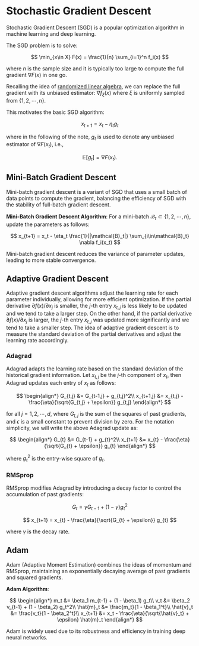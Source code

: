 # Stochastic Gradient Descent

Stochastic Gradient Descent (SGD) is a popular optimization algorithm in machine learning and deep learning. 

The SGD problem is to solve:

$$
\min_{x\in X} F(x) = \frac{1}{n} \sum_{i=1}^n f_i(x)
$$

where $n$ is the sample size and it is typically too large to compute the full gradient $\nabla F(x)$ in one go.

Recalling the idea of [randomized linear algebra](../chapter_linear_algebra/stochastic_matrix.md), we can replace the full gradient with its unbiased estimator: $\nabla f_{\xi}(x)$ where $\xi$ is uniformly sampled from $\{1, 2, \cdots, n\}$. 

This motivates the basic SGD algorithm:

$$
x_{t+1} = x_t - \eta_t g_t
$$

where in the following of the note, $g_t$ is used to denote any unbiased estimator of $\nabla F(x_t)$, i.e.,

$$
\mathbb{E}[g_t] = \nabla F(x_t).
$$

## Mini-Batch Gradient Descent

Mini-batch gradient descent is a variant of SGD that uses a small batch of data points to compute the gradient, balancing the efficiency of SGD with the stability of full-batch gradient descent.

**Mini-Batch Gradient Descent Algorithm**: For a mini-batch $\mathcal{B}_t \subset \{1, 2, \cdots, n\}$, update the parameters as follows:

$$
x_{t+1} = x_t - \eta_t \frac{1}{|\mathcal{B}_t|} \sum_{i\in\mathcal{B}_t} \nabla f_i(x_t)
$$

Mini-batch gradient descent reduces the variance of parameter updates, leading to more stable convergence.

## Adaptive Gradient Descent

Adaptive gradient descent algorithms adjust the learning rate for each parameter individually, allowing for more efficient optimization. If the partial derivative $\partial f(x) / \partial x_j$ is smaller, the $j$-th entry $x_{t,j}$ is less likely to be updated and we tend to take a larger step. On the other hand, if the partial derivative $\partial f(x) / \partial x_j$ is larger, the $j$-th entry $x_{t,j}$ was updated more significantly and we tend to take a smaller step. The idea of adaptive gradient descent is to measure the standard deviation of the partial derivatives and adjust the learning rate accordingly.

### Adagrad

Adagrad adapts the learning rate based on the standard deviation of the historical gradient information. Let $x_{t,j}$ be the $j$-th component of $x_t$, then Adagrad updates each entry of $x_t$ as follows:

$$
\begin{align*}
G_{t,j} &= G_{t-1,j} + g_{t,j}^2\\
x_{t+1,j} &= x_{t,j} - \frac{\eta}{\sqrt{G_{t,j} + \epsilon}} g_{t,j}
\end{align*}
$$

for all $j=1,2,\cdots,d$, where $G_{t,j}$ is the sum of the squares of past gradients, and $\epsilon$ is a small constant to prevent division by zero. For the notation simplicity, we will write the above Adagrad update as:

$$
\begin{align*}
G_{t} &= G_{t-1} + g_{t}^2\\
x_{t+1} &= x_{t} - \frac{\eta}{\sqrt{G_{t} + \epsilon}} g_{t}
\end{align*}
$$

where $g_{t}^2$ is the entry-wise square of $g_t$.

### RMSprop

RMSprop modifies Adagrad by introducing a decay factor to control the accumulation of past gradients:

$$
G_{t} = \gamma G_{t-1} + (1 - \gamma) g_{t}^2
$$

$$
x_{t+1} = x_{t} - \frac{\eta}{\sqrt{G_{t} + \epsilon}} g_{t}
$$

where $\gamma$ is the decay rate.

## Adam

Adam (Adaptive Moment Estimation) combines the ideas of momentum and RMSprop, maintaining an exponentially decaying average of past gradients and squared gradients.

**Adam Algorithm**:


$$
\begin{align*}
m_t &= \beta_1 m_{t-1} + (1 - \beta_1) g_t\\
v_t &= \beta_2 v_{t-1} + (1 - \beta_2) g_t^2\\
\hat{m}_t &= \frac{m_t}{1 - \beta_1^t}\\
\hat{v}_t &= \frac{v_t}{1 - \beta_2^t}\\
x_{t+1} &= x_t - \frac{\eta}{\sqrt{\hat{v}_t} + \epsilon} \hat{m}_t
\end{align*}
$$

Adam is widely used due to its robustness and efficiency in training deep neural networks.
